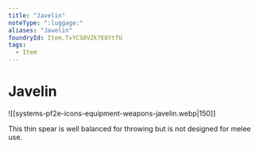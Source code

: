 ```yaml
---
title: "Javelin"
noteType: ":luggage:"
aliases: "Javelin"
foundryId: Item.TvYCS0VZk7E8YtfU
tags:
  - Item
---
```


# Javelin
![[systems-pf2e-icons-equipment-weapons-javelin.webp|150]]

This thin spear is well balanced for throwing but is not designed for melee use.
